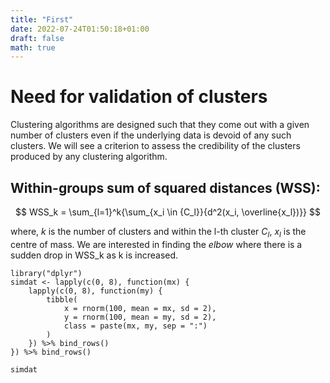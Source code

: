 ```yaml
---
title: "First"
date: 2022-07-24T01:50:18+01:00
draft: false
math: true
---
```


# Need for validation of clusters

Clustering algorithms are designed such that they come out with a given number of clusters even if the underlying data is devoid of any such clusters.
We will see a criterion to assess the credibility of the clusters produced by any clustering algorithm.

## Within-groups sum of squared distances (WSS): 

$$
WSS_k =  \sum_{l=1}^k{\sum_{x_i \in {C_l}}{d^2(x_i, \overline{x_l})}}
$$

where, $k$ is the number of clusters and within the l-th cluster $C_l$, $x_l$ is the centre of mass.
We are interested in finding the *elbow* where there is a sudden drop in WSS_k as k is increased. 

```{r}
library("dplyr")
simdat <- lapply(c(0, 8), function(mx) {
    lapply(c(0, 8), function(my) {
        tibble(
            x = rnorm(100, mean = mx, sd = 2),
            y = rnorm(100, mean = my, sd = 2),
            class = paste(mx, my, sep = ":")
        )
    }) %>% bind_rows()
}) %>% bind_rows()

simdat
```


